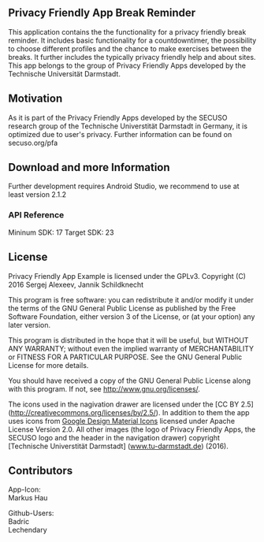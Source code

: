 ## Privacy Friendly App Break Reminder

This application contains the the functionality for a privacy friendly break reminder. It includes basic functionality for a countdowntimer, the possibility to choose different profiles and the chance to make exercises between the breaks. It further includes the typically privacy friendly help and about sites. This app belongs to the group of Privacy Friendly Apps developed by the Technische Universität Darmstadt. 

## Motivation

As it is part of the Privacy Friendly Apps developed by the SECUSO research group of the Technische Universtität Darmstadt in Germany, it is optimized due to user's privacy. Further information can be found on secuso.org/pfa

## Download and more Information

Further development requires Android Studio, we recommend to use at least version 2.1.2
 
### API Reference

Mininum SDK: 17
Target SDK: 23 

## License

Privacy Friendly App Example is licensed under the GPLv3.
Copyright (C) 2016  Sergej Alexeev, Jannik Schildknecht

This program is free software: you can redistribute it and/or modify
it under the terms of the GNU General Public License as published by
the Free Software Foundation, either version 3 of the License, or
(at your option) any later version.

This program is distributed in the hope that it will be useful,
but WITHOUT ANY WARRANTY; without even the implied warranty of
MERCHANTABILITY or FITNESS FOR A PARTICULAR PURPOSE.  See the
GNU General Public License for more details.

You should have received a copy of the GNU General Public License
along with this program. If not, see <http://www.gnu.org/licenses/>.

The icons used in the nagivation drawer are licensed under the [CC BY 2.5] (http://creativecommons.org/licenses/by/2.5/). In addition to them the app uses icons from [Google Design Material Icons](https://design.google.com/icons/index.html) licensed under Apache License Version 2.0. All other images (the logo of Privacy Friendly Apps, the SECUSO logo and the header in the navigation drawer) copyright [Technische Universtität Darmstadt] (www.tu-darmstadt.de) (2016).

## Contributors

App-Icon: <br />
Markus Hau<br />

Github-Users: <br />
Badric <br />
Lechendary